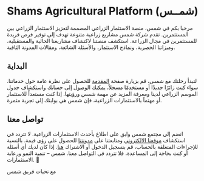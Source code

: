 # Shams Agricultural Platform (شمــس)

مرحبا بكم في شمس، منصة الاستثمار الزراعي المصممة لتعزيز الاستثمار الزراعي بين المستثمرين. تقدم شركة شمس مشاريع زراعية متنوعة تهدف إلى توفير فرص فريدة للمستثمرين في مجال الزراعة. استكشف منصتنا لاكتشاف مشاريعنا الحالية والمستقبلية، وميزاتنا الحصرية، ونماذج الاستثمار، والأسئلة الشائعة، ومقالات المدونة الثاقبة.

## البداية

لتبدأ رحلتك مع شمس، قم بزيارة صفحة [المقدمة](https://shmsagricultural.com/introduction) للحصول على نظرة عامة حول خدماتنا. سواء كنت زائرًا جديدًا أو مستخدمًا مسجلاً، يمكنك الوصول إلى حسابك واستكشاف جدول الموسم الزراعي لدينا ومعرفة المزيد عن مهمة شمس ورؤيتها. إذا كنت مستعداً للاستثمار أو مهتماً بالاستثمارات الزراعية، فإن شمس هي بوابتك إلى تجربة مثمرة.

## تواصل معنا

انضم إلى مجتمع شمس وابق على اطلاع بأحدث الاستثمارات الزراعية. لا تتردد في استكشاف [موقعنا الإلكتروني](https://shmsagricultural.com) ومتابعتنا على [مدونتنا](https://shmsagricultural.com/blog) للحصول على رؤى قيمة. بالنسبة للإجراءات المتعلقة بالحساب، قم بتسجيل الدخول أو الاشتراك [هنا](https://shmsagricultural.com/signin). إذا كان لديك أي أسئلة أو كنت بحاجة إلى المساعدة، فلا تتردد في التواصل معنا. شمس – تنمية النمو ورعاية الاستثمارات. 🌱

مع تحيات فريق شمس

